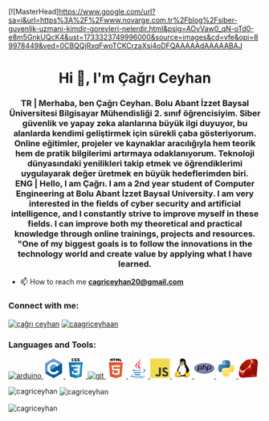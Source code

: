 [![MasterHead]https://www.google.com/url?sa=i&url=https%3A%2F%2Fwww.novarge.com.tr%2Fblog%2Fsiber-guvenlik-uzmani-kimdir-gorevleri-nelerdir.html&psig=AOvVaw0_qN-oTd0-e8m5GnkUQcK4&ust=1733323749996000&source=images&cd=vfe&opi=89978449&ved=0CBQQjRxqFwoTCKCrzaXsi4oDFQAAAAAdAAAAABAJ
<h1 align="center">Hi 👋, I'm Çağrı Ceyhan</h1>
<h3 align="center">TR | Merhaba, ben Çağrı Ceyhan. Bolu Abant İzzet Baysal Üniversitesi Bilgisayar Mühendisliği 2. sınıf öğrencisiyim. Siber güvenlik ve yapay zeka alanlarına büyük ilgi duyuyor, bu alanlarda kendimi geliştirmek için sürekli çaba gösteriyorum. Online eğitimler, projeler ve kaynaklar aracılığıyla hem teorik hem de pratik bilgilerimi artırmaya odaklanıyorum. Teknoloji dünyasındaki yenilikleri takip etmek ve öğrendiklerimi uygulayarak değer üretmek en büyük hedeflerimden biri. <br>ENG | Hello, I am Çağrı. I am a 2nd year student of Computer Engineering at Bolu Abant İzzet Baysal University. I am very interested in the fields of cyber security and artificial intelligence, and I constantly strive to improve myself in these fields. I can improve both my theoretical and practical knowledge through online trainings, projects and resources. "One of my biggest goals is to follow the innovations in the technology world and create value by applying what I have learned.</h3>

- 📫 How to reach me **cagriceyhan20@gmail.com**

<h3 align="left">Connect with me:</h3>
<p align="left">
<a href="https://linkedin.com/in/çağrı ceyhan" target="blank"><img align="center" src="https://raw.githubusercontent.com/rahuldkjain/github-profile-readme-generator/master/src/images/icons/Social/linked-in-alt.svg" alt="çağrı ceyhan" height="30" width="40" /></a>
<a href="https://instagram.com/caagriceyhaan" target="blank"><img align="center" src="https://raw.githubusercontent.com/rahuldkjain/github-profile-readme-generator/master/src/images/icons/Social/instagram.svg" alt="caagriceyhaan" height="30" width="40" /></a>
</p>

<h3 align="left">Languages and Tools:</h3>
<p align="left"> <a href="https://www.arduino.cc/" target="_blank" rel="noreferrer"> <img src="https://cdn.worldvectorlogo.com/logos/arduino-1.svg" alt="arduino" width="40" height="40"/> </a> <a href="https://www.cprogramming.com/" target="_blank" rel="noreferrer"> <img src="https://raw.githubusercontent.com/devicons/devicon/master/icons/c/c-original.svg" alt="c" width="40" height="40"/> </a> <a href="https://www.w3schools.com/css/" target="_blank" rel="noreferrer"> <img src="https://raw.githubusercontent.com/devicons/devicon/master/icons/css3/css3-original-wordmark.svg" alt="css3" width="40" height="40"/> </a> <a href="https://git-scm.com/" target="_blank" rel="noreferrer"> <img src="https://www.vectorlogo.zone/logos/git-scm/git-scm-icon.svg" alt="git" width="40" height="40"/> </a> <a href="https://www.w3.org/html/" target="_blank" rel="noreferrer"> <img src="https://raw.githubusercontent.com/devicons/devicon/master/icons/html5/html5-original-wordmark.svg" alt="html5" width="40" height="40"/> </a> <a href="https://www.java.com" target="_blank" rel="noreferrer"> <img src="https://raw.githubusercontent.com/devicons/devicon/master/icons/java/java-original.svg" alt="java" width="40" height="40"/> </a> <a href="https://developer.mozilla.org/en-US/docs/Web/JavaScript" target="_blank" rel="noreferrer"> <img src="https://raw.githubusercontent.com/devicons/devicon/master/icons/javascript/javascript-original.svg" alt="javascript" width="40" height="40"/> </a> <a href="https://www.linux.org/" target="_blank" rel="noreferrer"> <img src="https://raw.githubusercontent.com/devicons/devicon/master/icons/linux/linux-original.svg" alt="linux" width="40" height="40"/> </a> <a href="https://www.php.net" target="_blank" rel="noreferrer"> <img src="https://raw.githubusercontent.com/devicons/devicon/master/icons/php/php-original.svg" alt="php" width="40" height="40"/> </a> <a href="https://www.python.org" target="_blank" rel="noreferrer"> <img src="https://raw.githubusercontent.com/devicons/devicon/master/icons/python/python-original.svg" alt="python" width="40" height="40"/> </a> <a href="https://www.ruby-lang.org/en/" target="_blank" rel="noreferrer"> <img src="https://raw.githubusercontent.com/devicons/devicon/master/icons/ruby/ruby-original.svg" alt="ruby" width="40" height="40"/> </a> </p>

<p><img align="left" src="https://github-readme-stats.vercel.app/api/top-langs?username=cagriceyhan&show_icons=true&locale=en&layout=compact" alt="cagriceyhan" /></p>

<p>&nbsp;<img align="center" src="https://github-readme-stats.vercel.app/api?username=cagriceyhan&show_icons=true&locale=en" alt="cagriceyhan" /></p>

<p><img align="center" src="https://github-readme-streak-stats.herokuapp.com/?user=cagriceyhan&" alt="cagriceyhan" /></p>
